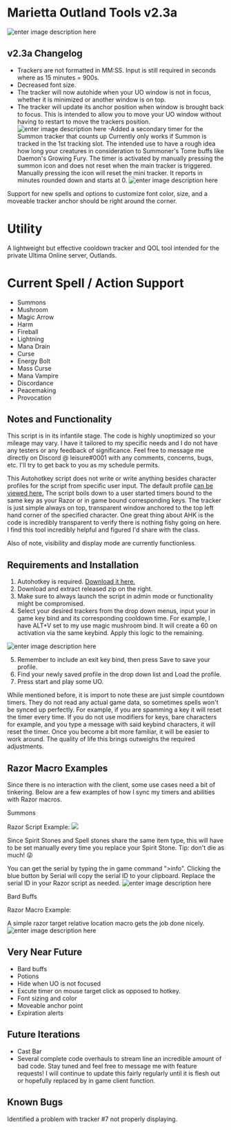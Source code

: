 # Marietta Outland Tools v2.3a

![enter image description here](https://i.imgur.com/r8HD1kg.gif)


## v2.3a Changelog



 - Trackers are not formatted in MM:SS.  Input is still required in seconds where as 15 minutes = 900s.
 - Decreased font size.
 - The tracker will now autohide when your UO window is not in focus, whether it is minimized or another window is on top.  
 - The tracker will update its anchor position when window is brought back to focus.  This is intended to allow you to move your UO window without having to restart to move the trackers position.
  ![enter image description here](https://i.imgur.com/bi3bJ2p.png) 
 -Added a secondary timer for the Summon tracker that counts up  Currently only works if Summon is tracked in the 1st tracking slot.  The intended use to have a rough idea how long your creatures in consideration to Summoner's Tome buffs like Daemon's Growing Fury.  The timer is activated by manually pressing the summon icon and does not reset when the main tracker is triggered.  Manually pressing the icon will reset the mini tracker.  It reports in minutes rounded down and starts at 0.
![enter image description here](https://i.imgur.com/o9cY6CQ.png)


Support for new spells and options to customize font color, size, and a moveable tracker anchor should be right around the corner.  


# Utility

A lightweight but effective cooldown tracker and QOL tool intended for the private Ultima Online server, Outlands.

# Current Spell / Action Support

- Summons
- Mushroom
- Magic Arrow
- Harm
- Fireball
- Lightning
- Mana Drain
- Curse
- Energy Bolt
- Mass Curse
- Mana Vampire
- Discordance
- Peacemaking
- Provocation

## Notes and Functionality

This script is in its infantile stage.  The code is highly unoptimized so your mileage may vary.  I have it tailored to my specific needs and I do not have any testers or any feedback of significance.  Feel free to message me directly on Discord @ leisure#0001 with any comments, concerns, bugs, etc.  I'll try to get back to you as my schedule permits.

This Autohotkey script does not write or write anything besides character profiles for the script from specific user input.  The default profile [can be viewed here.](https://pastebin.com/gatbSffM)  The script boils down to a user started timers bound to the same key as your Razor or in game bound corresponding keys.  The tracker is just simple always on top, transparent window anchored to the top left hand corner of the specified character.  One great thing about AHK is the code is incredibly transparent to verify there is nothing fishy going on here.  I find this tool incredibly helpful and figured I'd share with the class.

Also of note, visibility and display mode are currently functionless.

## Requirements and Installation

 1. Autohotkey is required.  [Download it here.](https://www.autohotkey.com/)
 2. Download and extract released zip on the right.
 3. Make sure to always launch the script in admin mode or functionality might be compromised.
 4. Select your desired trackers from the drop down menus, input your in game key bind and its corresponding cooldown time.  For example, I have ALT+V set to my use magic mushroom bind.  It will create a 60 on activation via the same keybind.  Apply this logic to the remaining.
 
![enter image description here](https://i.imgur.com/jtD23Ss.png)

 5.  Remember to include an exit key bind, then press Save to save your profile.
 6. Find your newly saved profile in the drop down list and Load the profile.
 7. Press start and play some UO.

While mentioned before, it is import to note these are just simple countdown timers.  They do not read any actual game data, so sometimes spells won't be synced up perfectly.  For example, if you are spamming a key it will reset the timer every time.  If you do not use modifiers for keys, bare characters for example, and you type a message with said keybind characters, it will reset the timer.  Once you become a bit more familiar, it will be easier to work around.  The quality of life this brings outweighs the required adjustments.

## Razor Macro Examples

Since there is no interaction with the client, some use cases need a bit of tinkering.  Below are a few examples of how I sync my timers and abilities with Razor macros.

Summons

Razor Script Example:
![](https://i.imgur.com/NezyRym.png)

Since Spirit Stones and Spell stones share the same item type, this will have to be set manually every time you replace your Spirit Stone.  Tip: don't die as much! :stuck_out_tongue_winking_eye:

You can get the serial by typing the in game command ">info".  Clicking the blue button by Serial will copy the serial ID to your clipboard.  Replace the serial ID in your Razor script as needed.
![enter image description here](https://i.imgur.com/gF7H4YY.png)

Bard Buffs

Razor Macro Example:

A simple razor target relative location macro gets the job done nicely.
![enter image description here](https://i.imgur.com/8wKQAcO.png)


## Very Near Future

 - Bard buffs
 - Potions
 - Hide when UO is not focused
 - Excute timer on mouse target click as opposed to hotkey.
 - Font sizing and color
 - Moveable anchor point
 - Expiration alerts
 
## Future Iterations

- Cast Bar
- Several complete code overhauls to stream line an incredible amount of bad code.  Stay tuned and feel free to message me with feature requests!  I will continue to update this fairly regularly until it is flesh out or hopefully replaced by in game client function.


## Known Bugs

Identified a problem with tracker #7 not properly displaying.
